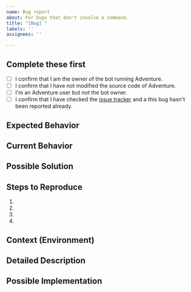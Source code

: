 ```yaml
---
name: Bug report
about: For bugs that don't involve a command.
title: "[Bug] "
labels: ''
assignees: ''

---
```


<!--- Provide a general summary of the issue in the Title above -->

## Complete these first
- [ ] I confirm that I am the owner of the bot running Adventure.
- [ ] I confirm that I have not modified the source code of Adventure.
- [ ] I'm an Adventure user but not the bot owner.
- [ ] I confirm that I have checked the [issue tracker](../) and a this bug hasn't been reported already.

## Expected Behavior
<!--- Tell us what should happen -->

## Current Behavior
<!--- Ensure to add your Adventure version here, you can see it with `[p]adventureset version` --->
<!--- Tell us what happens instead of the expected behavior -->

## Possible Solution
<!--- Not obligatory, but suggest a fix/reason for the bug, -->

## Steps to Reproduce
<!--- Provide a link to a live example, or an unambiguous set of steps to -->
<!--- reproduce this bug. Include code to reproduce, if relevant -->
1.
2.
3.
4.

## Context (Environment)
<!--- How has this issue affected you? What are you trying to accomplish? -->
<!--- Providing context helps us come up with a solution that is most useful in the real world -->

<!--- Provide a general summary of the issue in the Title above -->

## Detailed Description
<!--- Provide a detailed description of the change or addition you are proposing -->

## Possible Implementation
<!--- Not obligatory, but suggest an idea for implementing addition or change -->
